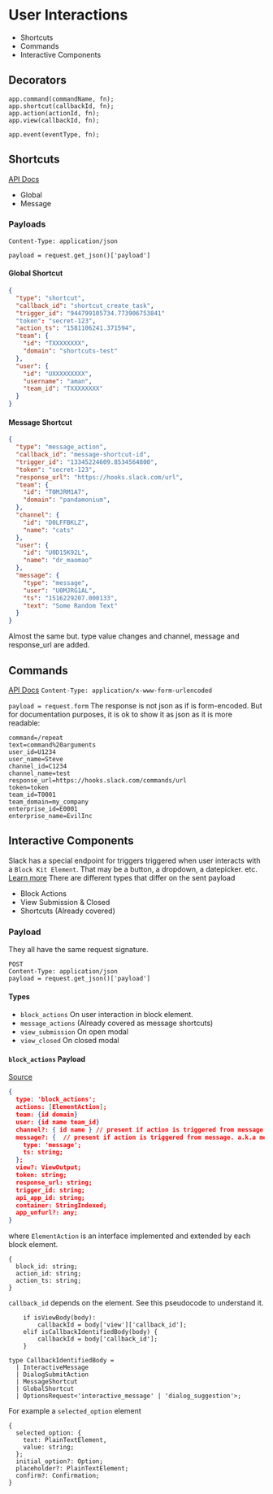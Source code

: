 # User Interactions
 - Shortcuts
 - Commands
 - Interactive Components

## Decorators
```
app.command(commandName, fn);
app.shortcut(callbackId, fn);
app.action(actionId, fn);
app.view(callbackId, fn);

app.event(eventType, fn);
```


## Shortcuts
 [API Docs](https://api.slack.com/reference/interaction-payloads/shortcuts)
 - Global
 - Message

### Payloads
`Content-Type: application/json`

`payload = request.get_json()['payload']`

#### Global Shortcut
```json
{
  "type": "shortcut",
  "callback_id": "shortcut_create_task",
  "trigger_id": "944799105734.773906753841"
  "token": "secret-123",
  "action_ts": "1581106241.371594",
  "team": {
    "id": "TXXXXXXXX",
    "domain": "shortcuts-test"
  },
  "user": {
    "id": "UXXXXXXXXX",
    "username": "aman",
    "team_id": "TXXXXXXXX"
  }
}
```
#### Message Shortcut
```json
{
  "type": "message_action",
  "callback_id": "message-shortcut-id",
  "trigger_id": "13345224609.8534564800",
  "token": "secret-123",
  "response_url": "https://hooks.slack.com/url",
  "team": {
    "id": "T0MJRM1A7",
    "domain": "pandamonium",
  },
  "channel": {
    "id": "D0LFFBKLZ",
    "name": "cats"
  },
  "user": {
    "id": "U0D15K92L",
    "name": "dr_maomao"
  },
  "message": {
    "type": "message",
    "user": "U0MJRG1AL",
    "ts": "1516229207.000133",
    "text": "Some Random Text"
  }
}
```
Almost the same but. type value changes and channel, message and response_url are added.


## Commands
[API Docs](https://api.slack.com/interactivity/slash-commands#app_command_handling)
`Content-Type: application/x-www-form-urlencoded`

`payload = request.form`
The response is not json as if is form-encoded. But for documentation purposes, it is ok to show it as json as it is more readable:
```
command=/repeat
text=command%20arguments
user_id=U1234
user_name=Steve
channel_id=C1234
channel_name=test
response_url=https://hooks.slack.com/commands/url
token=token
team_id=T0001
team_domain=my_company
enterprise_id=E0001
enterprise_name=EvilInc
```

## Interactive Components
Slack has a special endpoint for triggers triggered when user interacts with a `Block Kit Element`. That may be a button, a dropdown, a datepicker. etc. [Learn more](https://api.slack.com/reference/block-kit/block-elements)
There are different types that differ on the sent payload
- Block Actions
- View Submission & Closed
- Shortcuts (Already covered)

### Payload
They all have the same request signature.
```
POST
Content-Type: application/json
payload = request.get_json()['payload']
```
#### Types
- `block_actions`  On user interaction in block element.
- `message_actions` (Already covered as message shortcuts)
- `view_submission` On open modal
- `view_closed`   On closed modal

#### `block_actions` Payload
[Source](https://github.com/slackapi/bolt/blob/master/src/types/actions/block-action.ts)
```json
{
  type: 'block_actions';
  actions: [ElementAction];
  team: {id domain}
  user: {id name team_id}
  channel?: { id name } // present if action is triggered from message. a.k.a message_action
  message?: {  // present if action is triggered from message. a.k.a message_action
    type: 'message';
    ts: string;
  };
  view?: ViewOutput;
  token: string;
  response_url: string;
  trigger_id: string;
  api_app_id: string;
  container: StringIndexed;
  app_unfurl?: any;
}
```
where `ElementAction` is an interface implemented and extended by each block element.
```
{
  block_id: string;
  action_id: string;
  action_ts: string;
}
```
`callback_id` depends on the element. See this pseudocode to understand it.
```
    if isViewBody(body):
        callbackId = body['view']['callback_id'];
    elif isCallbackIdentifiedBody(body) {
        callbackId = body['callback_id'];
    }

type CallbackIdentifiedBody =
  | InteractiveMessage
  | DialogSubmitAction
  | MessageShortcut
  | GlobalShortcut
  | OptionsRequest<'interactive_message' | 'dialog_suggestion'>;
```

For example a `selected_option` element
```
{
  selected_option: {
    text: PlainTextElement,
    value: string;
  };
  initial_option?: Option;
  placeholder?: PlainTextElement;
  confirm?: Confirmation;
}
```
